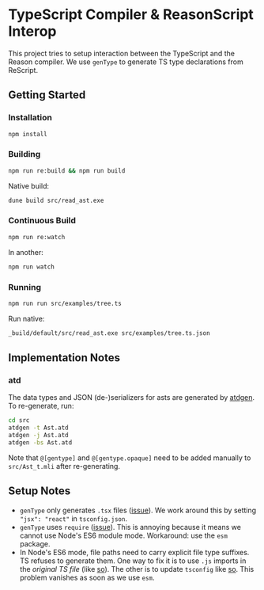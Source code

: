 # TypeScript Compiler & ReasonScript Interop

This project tries to setup interaction between the TypeScript and the Reason compiler.
We use `genType` to generate TS type declarations from ReScript.

## Getting Started

### Installation

```sh
npm install
```

### Building

```sh
npm run re:build && npm run build
```

Native build:

```sh
dune build src/read_ast.exe
```

### Continuous Build

```sh
npm run re:watch
```

In another:

```sh
npm run watch
```

### Running

```sh
npm run run src/examples/tree.ts
```

Run native:

```sh
_build/default/src/read_ast.exe src/examples/tree.ts.json
```

## Implementation Notes

### atd

The data types and JSON (de-)serializers for asts are generated by [atdgen](https://atd.readthedocs.io/en/latest/atdgen.html).
To re-generate, run:

```sh
cd src
atdgen -t Ast.atd
atdgen -j Ast.atd
atdgen -bs Ast.atd
```
Note that `@[gentype]` and `@[gentype.opaque]` need to be added manually to `src/Ast_t.mli` after re-generating.

## Setup Notes

- `genType` only generates `.tsx` files ([issue](https://github.com/reason-association/genType/issues/453)).
  We work around this by setting `"jsx": "react"` in `tsconfig.json`.
- `genType` uses `require` ([issue](https://github.com/reason-association/genType/issues/465)).
  This is annoying because it means we cannot use Node's ES6 module mode.
  Workaround: use the `esm` package.
- In Node's ES6 mode, file paths need to carry explicit file type suffixes. TS refuses to generate them.
  One way to fix it is to use `.js` imports in the *original TS file* (like [so](https://github.com/microsoft/TypeScript/issues/41887)).
  The other is to update `tsconfig` like [so](https://github.com/Microsoft/TypeScript/issues/27481#issuecomment-449673378).
  This problem vanishes as soon as we use `esm`.